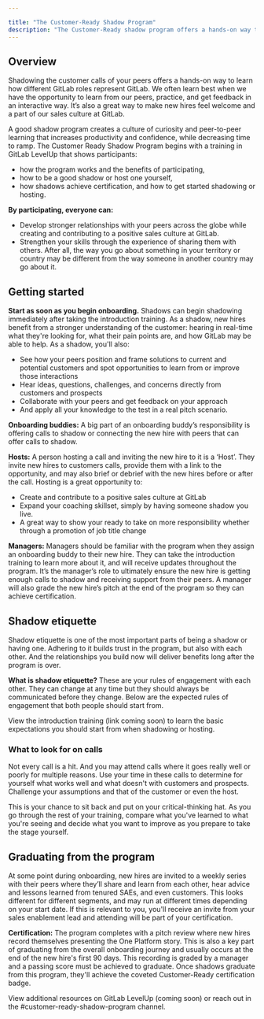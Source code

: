 ```yaml
---

title: "The Customer-Ready Shadow Program"
description: "The Customer-Ready shadow program offers a hands-on way to learn how different GitLab roles represent GitLab. We often learn best when we have the opportunity to learn from our peers, practice, and get feedback in an interactive way. It’s also a great way to make new hires feel welcome and a part of our sales culture at GitLab."
---
```










## Overview

Shadowing the customer calls of your peers offers a hands-on way to learn how different GitLab roles represent GitLab. We often learn best when we have the opportunity to learn from our peers, practice, and get feedback in an interactive way. It’s also a great way to make new hires feel welcome and a part of our sales culture at GitLab.

A good shadow program creates a culture of curiosity and peer-to-peer learning that increases productivity and confidence, while decreasing time to ramp. The Customer Ready Shadow Program begins with a training in GitLab LevelUp that shows participants:

- how the program works and the benefits of participating,
- how to be a good shadow or host one yourself,
- how shadows achieve certification,
and how to get started shadowing or hosting.

**By participating, everyone can:**

- Develop stronger relationships with your peers across the globe while creating and contributing to a positive sales culture at GitLab.
- Strengthen your skills through the experience of sharing them with others. After all, the way you go about something in your territory or country may be different from the way someone in another country may go about it.

## Getting started

**Start as soon as you begin onboarding.** Shadows can begin shadowing immediately after taking the introduction training. As a shadow, new hires benefit from a stronger understanding of the customer: hearing in real-time what they're looking for, what their pain points are, and how GitLab may be able to help. As a shadow, you'll also:

- See how your peers position and frame solutions to current and potential customers and spot opportunities to learn from or improve those interactions
- Hear ideas, questions, challenges, and concerns directly from customers and prospects
- Collaborate with your peers and get feedback on your approach
- And apply all your knowledge to the test in a real pitch scenario.

**Onboarding buddies:** A big part of an onboarding buddy’s responsibility is offering calls to shadow or connecting the new hire with peers that can offer calls to shadow.

**Hosts:** A person hosting a call and inviting the new hire to it is a ‘Host’. They invite new hires to customers calls, provide them with a link to the opportunity, and may also brief or debrief with the new hires before or after the call. Hosting is a great opportunity to:

- Create and contribute to a positive sales culture at GitLab
- Expand your coaching skillset, simply by having someone shadow you live.
- A great way to show your ready to take on more responsibility whether through a promotion of job title change

**Managers:** Managers should be familiar with the program when they assign an onboarding buddy to their new hire. They can take the introduction training to learn more about it, and will receive updates throughout the program. It’s the manager’s role to ultimately ensure the new hire is getting enough calls to shadow and receiving support from their peers. A manager will also grade the new hire’s pitch at the end of the program so they can achieve certification.

## Shadow etiquette

Shadow etiquette is one of the most important parts of being a shadow or having one. Adhering to it builds trust in the program, but also with each other. And the relationships you build now will deliver benefits long after the program is over.

**What is shadow etiquette?** These are your rules of engagement with each other. They can change at any time but they should always be communicated before they change. Below are the expected rules of engagement that both people should start from.

View the introduction training (link coming soon) to learn the basic expectations you should start from when shadowing or hosting.

### What to look for on calls

Not every call is a hit. And you may attend calls where it goes really well or poorly for multiple reasons. Use your time in these calls to determine for yourself what works well and what doesn't with customers and prospects. Challenge your assumptions and that of the customer or even the host.

This is your chance to sit back and put on your critical-thinking hat. As you go through the rest of your training, compare what you've learned to what you're seeing and decide what you want to improve as you prepare to take the stage yourself.

## Graduating from the program

At some point during onboarding, new hires are invited to a weekly series with their peers where they’ll share and learn from each other, hear advice and lessons learned from tenured SAEs, and even customers. This looks different for different segments, and may run at different times depending on your start date. If this is relevant to you, you'll receive an invite from your sales enablement lead and attending will be part of your certification.

**Certification:** The program completes with a pitch review where new hires record themselves presenting the One Platform story. This is also a key part of graduating from the overall onboarding journey and usually occurs at the end of the new hire's first 90 days. This recording is graded by a manager and a passing score must be achieved to graduate. Once shadows graduate from this program, they'll achieve the coveted Customer-Ready certification badge.

View additional resources on GitLab LevelUp (coming soon) or reach out in the #customer-ready-shadow-program channel.
